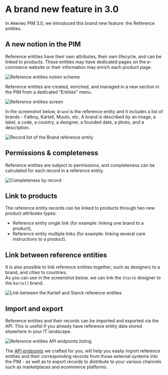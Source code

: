 # A brand new feature in 3.0

In Akeneo PIM 3.0, we introduced this brand new feature: the Reference entities.  

## A new notion in the PIM
Reference entities have their own attributes, their own lifecycle, and can be linked to products. These entities may have dedicated pages on the e-commerce website or their information may enrich each product page.

![Reference entities notion scheme](../img/what-about-reference-entities.png)

Reference entities are created, enriched, and managed in a new section in the PIM from a dedicated “Entities” menu.

![Reference entities screen](../img/ref_entities_list.png)

In the screenshot below, `Brand` is the reference entity and it includes a list of brands - Fatboy, Kartell, Muuto, etc. A brand is described by an image, a label, a code, a country, a designer, a founded date, a photo, and a description. 

![Record list of the `Brand` reference entity](../img/ref_entities_record_list.png)

## Permissions & completeness
Reference entities are subject to permissions, and completeness can be calculated for each record in a reference entity.

![Completeness by record](../img/completeness_by_record.jpg)

## Link to products
The reference entity records can be linked to products through two new product attributes types:
- Reference entity single link (for example: linking one brand to
a product),
- Reference entity multiple links (for example: linking several care
instructions to a product).

## Link between reference entities
It is also possible to link reference entities together, such as designers to a brand, and cities to countries.  
As you can see in the screenshot below, we can link the `Starck` designer to the `Kartell` brand.

![Link between the Kartell and Starck reference entities](../img/Records_link_entity.png)

## Import and export
Reference entities and their records can be imported and exported via the API. This is useful if you already have reference entity data stored elsewhere in your IT landscape. 

![Reference entities API endpoints listing](../img/ref_entities_endpoints.png)

The [API endpoints](https://api.akeneo.com/api-reference-index.html#Referenceentities) we crafted for you, will help you easily import reference entities and their corresponding records from those external systems into the PIM - as well as to export records to distribute to your various channels such as marketplaces and ecommerce platforms.
